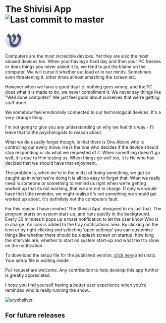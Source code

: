 # The Shivisi App ![Last commit to master](https://img.shields.io/github/last-commit/aryehsilver/TheShivisiApp/master)

![aryehsilver](/TheShivisiApp/Data/ShivisiShinAppIcon.png "The Shivisi App Icon")

Computers are the most incredible devices. Yet they are also the most abused devices too. When your having a hard day and then your PC freezes or does things you never asked it to, we tend to put the blame on the computer. We will curse it whether out loud or in our minds. Sometimes even threatening it, other times almost smashing the screen etc.

However when we have a good day i.e. nothing goes wrong, and the PC does what it is made to do, we never compliment it. We never say things like "Well done computer!" We just feel good about ourselves that we're getting stuff done.

We somehow feel emotionally connected to our technological devices. It's a very strange thing.

I'm not going to give you any understanding on why we feel this way - I'll leave that to the psychologists to reason about.


What we do usually forget though, is that there is One Above who is controlling our every move. He is the one who decides if the device should stop responding or do what we requested of it. When something doesn't go well, it is due to Him testing us. When things go well too, it is He who has decided that we should have that enjoyment.

The problem is, when we're in the midst of doing something, we get so caught up in what we're doing it is all too easy to forget that. What we really need is someone or something to remind us right when we're getting worked up that its not working, that we are not in charge. If only we would have that little reminder, we might realise it's not something we should get worked up about. It's definitely not the computers fault.

For this reason I have created 'The Shivisi App' designed to do just that. The program starts on system start-up, and runs quietly in the background. Every 30 minutes it pops up a toast notification to let the user know Who is in charge. An icon is added to the tray notifications area. By clicking on the icon or by right clicking and selecting 'open settings' you can customise things like whether there should be a splash screen on startup, how long the intervals are, whether to start on system start-up and what text to show on the notification.

To download the setup file for the published version, [click here](https://aryehsilver.co.uk/my-content/The%20Shivisi%20App%20Setup%20File.zip) and unzip. Your setup file is waiting inside.

Pull request are welcome. Any contribution to help develop this app further is greatly appreciated.

I hope you find yourself having a better user experience when you're reminded who is really running the show…

[![aryehsilver](https://aryehsilver.co.uk/my-content/DownloadShivisiAppButton.png "Download The Shivisi App")](https://aryehsilver.co.uk/my-content/The%20Shivisi%20App%20Setup%20File.zip)

## For future releases


